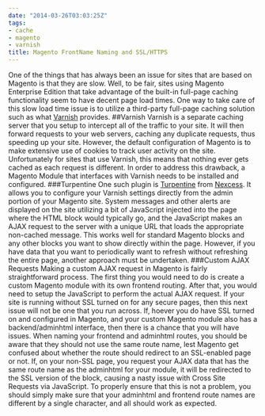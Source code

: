 ```yaml
---
date: "2014-03-26T03:03:25Z"
tags:
- cache
- magento
- varnish
title: Magento FrontName Naming and SSL/HTTPS
---
```


One of the things that has always been an issue for sites that are based on Magento is that they are slow. Well, to be fair, sites using Magento Enterprise Edition that take advantage of the built-in full-page caching functionality seem to have decent page load times. One way to take care of this slow load time issue is to utilize a third-party full-page caching solution such as what [Varnish](https://www.varnish-cache.org/) provides. 
##Varnish
Varnish is a separate caching server that you setup to intercept all of the traffic to your site. It will then forward requests to your web servers, caching any duplicate requests, thus speeding up your site. However, the default configuration of Magento is to make extensive use of cookies to track user activity on the site. Unfortunately for sites that use Varnish, this means that nothing ever gets cached as each request is different. In order to address this drawback, a Magento Module that interfaces with Varnish needs to be installed and configured.
###Turpentine
One such plugin is [Turpentine](https://github.com/nexcess/magento-turpentine) from [Nexcess](http://nexcess.net). It allows you to configure your Varnish settings directly from the admin portion of your Magento site. System messages and other alerts are displayed on the site utilizing a bit of JavaScript injected into the page where the HTML block would typically go, and the JavaScript makes an AJAX request to the server with a unique URL that loads the appropriate non-cached message. This works well for standard Magento blocks and any other blocks you want to show directly within the page. However, if you have data that you want to periodically want to refresh without refreshing the entire page, another approach must be undertaken.
###Custom AJAX Requests
Making a custom AJAX request in Magento is fairly straightforward process. The first thing you would need to do is create a custom Magento module with its own frontend routing. After that, you would need to setup the JavaScript to perform the actual AJAX request. 
If your site is running without SSL turned on for any secure pages, then this next issue will not be one that you run across. If, hoever you do have SSL turned on and configured in Magento, and your custom Magento module also has a backend/adminhtml interface, then there is a chance that you will have issues. When naming your frontend and adminhtml routes, you should be aware that they should not use the same route name, lest Magento get confused about whether the route should redirect to an SSL-enabled page or not. If, on your non-SSL page, you request your AJAX data that has the same route name as the adminhtml for your module, it will be redirected to the SSL version of the block, causing a nasty issue with Cross Site Requests via JavaScript. 
To properly ensure that this is not a problem, you should simply make sure that your adminhtml and frontend route names are different by a single character, and all should work as expected.
